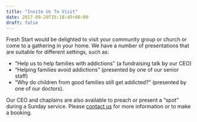 ```yaml
---
title: "Invite Us To Visit"
date: 2017-09-29T15:18:45+08:00
draft: false
---
```


Fresh Start would be delighted to visit your community group or church or come to a gathering in your home. We have a number of presentations that are suitable for different settings, such as:

* “Help us to help families with addictions” (a fundraising talk by our CEO)
* “Helping families avoid addictions” (presented by one of our senior staff)
* “Why do children from good families still get addicted?” (presented by one of our doctors).

Our CEO and chaplains are also available to preach or present a “spot” during a Sunday service. Please [contact us](/contact/contact) for more information or to make a booking.
